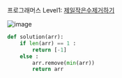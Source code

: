 프로그래머스 Level1: [제일작은수제거하기](https://programmers.co.kr/learn/courses/30/lessons/12935?language=python3)

![image](https://user-images.githubusercontent.com/74692845/136539879-f91d11b0-3f46-4eae-a2ea-3d37a3163bb1.png)


```python
def solution(arr):
    if len(arr) == 1 :
        return [-1]
    else :
        arr.remove(min(arr))
        return arr
```
